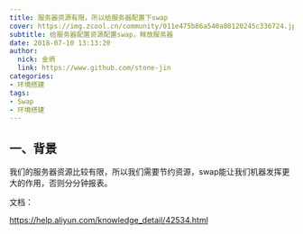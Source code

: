 ```yaml
---
title: 服务器资源有限，所以给服务器配置下swap
cover: https://img.zcool.cn/community/011e475b86a540a80120245c336724.jpg@1280w_1l_2o_100sh.jpg
subtitle: 给服务器配置资源配置swap，释放服务器
date: 2018-07-10 13:13:20
author: 
  nick: 金炳
  link: https://www.github.com/stone-jin
categories:
- 环境搭建
tags:
- Swap
- 环境搭建
---
```


## 一、背景
我们的服务器资源比较有限，所以我们需要节约资源，swap能让我们机器发挥更大的作用，否则分分钟报表。

文档：

https://help.aliyun.com/knowledge_detail/42534.html